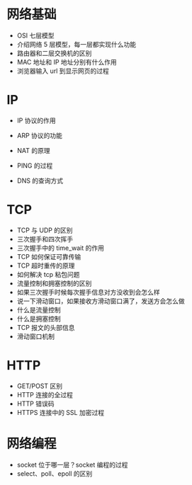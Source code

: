 # 网络基础

- OSI 七层模型
- 介绍网络 5 层模型，每一层都实现什么功能
- 路由器和二层交换机的区别
- MAC 地址和 IP 地址分别有什么作用
- 浏览器输入 url 到显示网页的过程

# IP

- IP 协议的作用

- ARP 协议的功能

- NAT 的原理

- PING 的过程

- DNS 的查询方式

  

# TCP

- TCP 与 UDP 的区别
- 三次握手和四次挥手
- 三次握手中的 time_wait 的作用
- TCP 如何保证可靠传输
- TCP 超时重传的原理
- 如何解决 tcp 粘包问题
- 流量控制和拥塞控制的区别
- 如果三次握手时候每次握手信息对方没收到会怎么样
- 说一下滑动窗口，如果接收方滑动窗口满了，发送方会怎么做
- 什么是流量控制
- 什么是拥塞控制
- TCP 报文的头部信息
- 滑动窗口机制

# HTTP

- GET/POST 区别
- HTTP 连接的全过程
- HTTP 错误码
- HTTPS 连接中的 SSL 加密过程

# 网络编程

- socket 位于哪一层？socket 编程的过程
- select、poll、epoll 的区别
